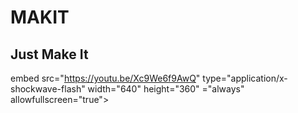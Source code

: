 # MAKIT
Just Make It
-------------

embed src="https://youtu.be/Xc9We6f9AwQ" type="application/x-shockwave-flash" width="640" height="360" ="always" allowfullscreen="true">
